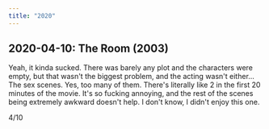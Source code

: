 ```yaml
---
title: "2020"
---
```


## 2020-04-10: The Room (2003)

Yeah, it kinda sucked. There was barely any plot and the characters
were empty, but that wasn't the biggest problem, and the acting wasn't
either... The sex scenes. Yes, too many of them. There's literally
like 2 in the first 20 minutes of the movie. It's so fucking annoying,
and the rest of the scenes being extremely awkward doesn't help. I
don't know, I didn't enjoy this one.

4/10
